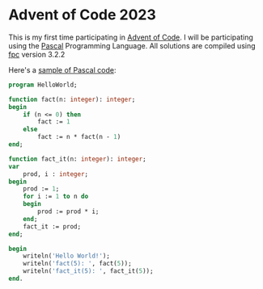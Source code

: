 # Advent of Code 2023

This is my first time participating in [Advent of Code](https://adventofcode.com/).
I will be participating using the [Pascal](https://en.wikipedia.org/wiki/Pascal_(programming_language)) Programming Language.
All solutions are compiled using [fpc](https://www.freepascal.org/) version 3.2.2

Here's a [sample of Pascal code](helloworld.pas):

```pascal
program HelloWorld;

function fact(n: integer): integer;
begin
	if (n <= 0) then
		fact := 1
	else
		fact := n * fact(n - 1)
end;

function fact_it(n: integer): integer;
var
	prod, i : integer;
begin
	prod := 1;
	for i := 1 to n do
	begin
		prod := prod * i;
	end;
	fact_it := prod;
end;

begin
	writeln('Hello World!');
	writeln('fact(5): ', fact(5));
	writeln('fact_it(5): ', fact_it(5));
end.
```
